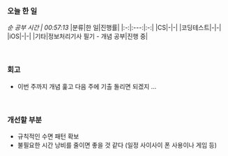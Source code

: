 ### 오늘 한 일
_순 공부 시간 | 00:57:13_
|분류|한 일|진행률|
|:-:|:---:|:-:|
|CS|-|-|
|코딩테스트|-|-|
|iOS|-|-|
|기타|정보처리기사 필기 - 개념 공부|진행 중|

<br>

### 회고
- 이번 주까지 개념 훑고 다음 주에 기출 돌리면 되겠지 ...

<br>

### 개선할 부분
- 규칙적인 수면 패턴 확보
- 불필요한 시간 낭비를 줄이면 좋을 것 같다 (일정 사이사이 폰 사용이나 게임 등)
